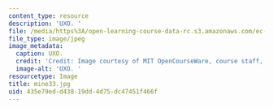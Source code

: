 ```yaml
---
content_type: resource
description: 'UXO. '
file: /media/https%3A/open-learning-course-data-rc.s3.amazonaws.com/ec-s06-design-for-demining-spring-2007/435e79edd43819dd4d75dc47451f466f_mine33.jpg
file_type: image/jpeg
image_metadata:
  caption: UXO.
  credit: 'Credit: Image courtesy of MIT OpenCourseWare, course staff, and students.'
  image-alt: 'UXO. '
resourcetype: Image
title: mine33.jpg
uid: 435e79ed-d438-19dd-4d75-dc47451f466f
---
```


